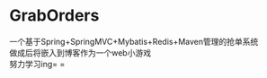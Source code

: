 # GrabOrders
一个基于Spring+SpringMVC+Mybatis+Redis+Maven管理的抢单系统<br>
做成后将嵌入到博客作为一个web小游戏<br>
努力学习ing= =
